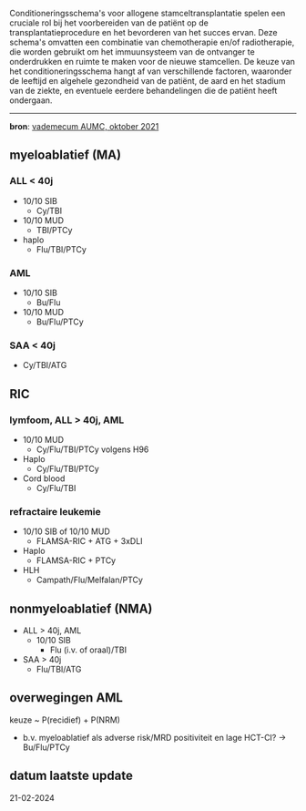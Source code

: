 Conditioneringsschema's voor allogene stamceltransplantatie spelen een cruciale rol bij het voorbereiden van de patiënt op de transplantatieprocedure en het bevorderen van het succes ervan. Deze schema's omvatten een combinatie van chemotherapie en/of radiotherapie, die worden gebruikt om het immuunsysteem van de ontvanger te onderdrukken en ruimte te maken voor de nieuwe stamcellen. De keuze van het conditioneringsschema hangt af van verschillende factoren, waaronder de leeftijd en algehele gezondheid van de patiënt, de aard en het stadium van de ziekte, en eventuele eerdere behandelingen die de patiënt heeft ondergaan.
___
**bron**: [vademecum AUMC, oktober 2021](https://vademecum.hematologie.nl/artikelen/celtherapie/allosct/conditioneringsschemas-allo-pbsct/)
## myeloablatief (MA)
### ALL < 40j
- 10/10 SIB
	- Cy/TBI
- 10/10 MUD
	- TBI/PTCy
- haplo
	- Flu/TBI/PTCy
### AML
- 10/10 SIB
	- Bu/Flu
- 10/10 MUD
	- Bu/Flu/PTCy
### SAA < 40j
- Cy/TBI/ATG
## RIC
### lymfoom, ALL > 40j, AML
- 10/10 MUD
	- Cy/Flu/TBI/PTCy volgens H96
- Haplo
	- Cy/Flu/TBI/PTCy
- Cord blood
	- Cy/Flu/TBI
### refractaire leukemie
- 10/10 SIB of 10/10 MUD
	- FLAMSA-RIC + ATG + 3xDLI
- Haplo
	- FLAMSA-RIC + PTCy
- HLH
	- Campath/Flu/Melfalan/PTCy
## nonmyeloablatief (NMA)
- ALL > 40j, AML
	- 10/10 SIB
		- Flu (i.v. of oraal)/TBI
- SAA > 40j
	- Flu/TBI/ATG
## overwegingen AML
keuze ~ P(recidief) + P(NRM)
- b.v. myeloablatief als adverse risk/MRD positiviteit en lage HCT-CI? -> Bu/Flu/PTCy
## datum laatste update
21-02-2024